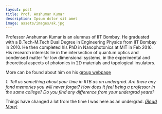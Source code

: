 ```yaml
---
layout: post
title: Prof. Anshuman Kumar
description: Ipsum dolor sit amet
image: assets/images/ak.jpg
---
```


Professor Anshuman Kumar is an alumnus of IIT Bombay. He graduated with a B.Tech-M.Tech Dual Degree in Engineering Physics from IIT Bombay in 2010. He then completed his PhD in Nanophotonics at MIT in Feb 2016. His research interests lie in the intersection of quantum optics and condensed matter for low dimensional systems, in the experimental and theoretical aspects of photonics in 2D materials and topological insulators. 

More can be found about him on his <a href="http://www.loqm.tech/" target="_blank">group webpage</a>

<i>1. Tell us something about your time in IITB as an undergrad. Are there any fond memories you will never forget? How does it feel being a professor in the same college? Do you find any difference from your undergrad years? </i>

Things have changed a lot from the time I was here as an undergrad. <i>[(Read More)](https://epdampiitb.github.io/p/kaleidoscope/ama/5.html)</i>
